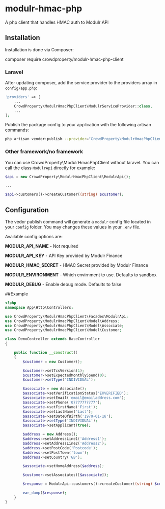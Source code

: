 # modulr-hmac-php
A php client that handles HMAC auth to Modulr API

## Installation

Installation is done via Composer:

composer require crowdproperty/modulr-hmac-php-client

### Laravel

After updating composer, add the service provider to the providers array in `config/app.php`:

```php
'providers' => [
    ...
    CrowdProperty\ModulrHmacPhpClient\ModulrServiceProvider::class,
    ...
];
```



Publish the package config to your application with the following artisan commands:

```sh
php artisan vendor:publish --provider="CrowdProperty\ModulrHmacPhpClient\ModulrServiceProvider" 
```

### Other framework/no framework

You can use CrowdProperty\ModulrHmacPhpClient without laravel.  You can call the class `ModulrApi` directly for example:

```php
$api = new CrowdProperty\ModulrHmacPhpClient\ModulrApi();

...

$api->customers()->createCustomer((string) $customer);

```

## Configuration

The vedor publish command will generate a `modulr` config file located in your `config` folder.  You may changes these values in your `.env` file.

Available config options are:

**MODULR_API_NAME** - Not required 

**MODULR_API_KEY** - API Key provided by Modulr Finance

**MODULR_HMAC_SECRET** - HMAC Secret provided by Modulr Finance

**MODULR_ENVIRONMENT** - Which envirnment to use.  Defaults to sandbox

**MODULR_DEBUG** - Enable debug mode.  Defaults to false

##Example

```php
<?php
namespace App\Http\Controllers;

use CrowdProperty\ModulrHmacPhpClient\Facades\ModulrApi;
use CrowdProperty\ModulrHmacPhpClient\Model\Address;
use CrowdProperty\ModulrHmacPhpClient\Model\Associate;
use CrowdProperty\ModulrHmacPhpClient\Model\Customer;

class DemoController extends BaseController
{

    public function __construct()
    {
        $customer = new Customer();

        $customer->setTcsVersion(1);
        $customer->setExpectedMonthlySpend(0);
        $customer->setType('INDIVIDUAL');

        $associate = new Associate();
        $associate->setVerificationStatus('EXVERIFIED');
        $associate->setEmail('email@emailaddress.com');
        $associate->setPhone('07777777777');
        $associate->setFirstName('First');
        $associate->setLastName('Last');
        $associate->setDateOfBirth('1970-01-18');
        $associate->setType('INDIVIDUAL');
        $associate->setApplicant(true);

        $address = new Address();
        $address->setAddressLine1('Address1');
        $address->setAddressLine2('Address2');
        $address->setPostCode('Postcode');
        $address->setPostTown('town');
        $address->setCountry('GB');

        $associate->setHomeAddress($address);

        $customer->setAssociates([$associate]);

        $response = ModulrApi::customers()->createCustomer((string) $customer);

        var_dump($response);
    }
}
```
